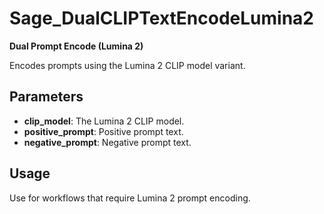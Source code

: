 # Sage_DualCLIPTextEncodeLumina2

**Dual Prompt Encode (Lumina 2)**

Encodes prompts using the Lumina 2 CLIP model variant.

## Parameters
- **clip_model**: The Lumina 2 CLIP model.
- **positive_prompt**: Positive prompt text.
- **negative_prompt**: Negative prompt text.

## Usage
Use for workflows that require Lumina 2 prompt encoding.
